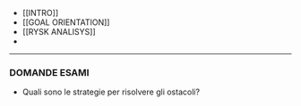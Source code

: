 - [[INTRO]] 
- [[GOAL ORIENTATION]]
- [[RYSK ANALISYS]]
- 



---
### DOMANDE ESAMI
- Quali sono le strategie per risolvere gli ostacoli?
